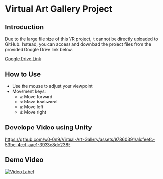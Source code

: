 # Virtual Art Gallery Project

## Introduction

Due to the large file size of this VR project, it cannot be directly uploaded to GitHub. Instead, you can access and download the project files from the provided Google Drive link below.

[Google Drive Link](https://drive.google.com/drive/folders/1e7oKfgzI4rsGBJzCrCXFR7DFtCKOa-z7?usp=drive_link)

## How to Use

- Use the mouse to adjust your viewpoint.
- Movement keys:
  - `w`: Move forward
  - `s`: Move backward
  - `a`: Move left
  - `d`: Move right

## Develope Video using Unity
https://github.com/w0-0n9/Virtual-Art-Gallery/assets/97860391/a1cfeefc-53be-4ccf-aae1-3933e8dc2385


## Demo Video

[![Video Label](http://img.youtube.com/vi/-KmzfLoUH0g/0.jpg)](https://youtu.be/-KmzfLoUH0g)








